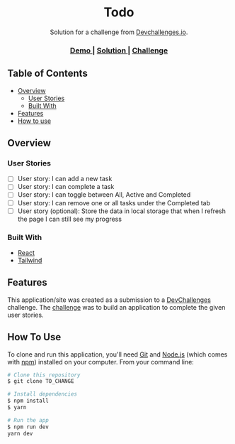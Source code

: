 <!-- Please update value in the {}  -->

<h1 align="center">Todo</h1>

<div align="center">
   Solution for a challenge from  <a href="http://devchallenges.io" target="_blank">Devchallenges.io</a>.
</div>

<div align="center">
  <h3>
    <a href="TO_CHANGE">
      Demo
    </a>
    <span> | </span>
    <a href="https://github.com/durashere/devchallenges-todo">
      Solution
    </a>
    <span> | </span>
    <a href="https://devchallenges.io/challenges/hH6PbOHBdPm6otzw2De5">
      Challenge
    </a>
  </h3>
</div>

<!-- TABLE OF CONTENTS -->

## Table of Contents

- [Overview](#overview)
  - [User Stories](#user-stories)
  - [Built With](#built-with)
- [Features](#features)
- [How to use](#how-to-use)

<!-- OVERVIEW -->

## Overview

<!-- In this devchallenge i learned how to actually create reusable component, storybook and tailwind -->

### User Stories

- [ ] User story: I can add a new task
- [ ] User story: I can complete a task
- [ ] User story: I can toggle between All, Active and Completed
- [ ] User story: I can remove one or all tasks under the Completed tab
- [ ] User story (optional): Store the data in local storage that when I refresh the page I can still see my progress

### Built With

- [React](https://nextjs.org/)
- [Tailwind](https://tailwindcss.com/)
<!-- - [Storybook](https://storybook.js.org/) -->

## Features

This application/site was created as a submission to a [DevChallenges](https://devchallenges.io/challenges) challenge. The [challenge](TO_CHANGE) was to build an application to complete the given user stories.

## How To Use

To clone and run this application, you'll need [Git](https://git-scm.com) and [Node.js](https://nodejs.org/en/download/) (which comes with [npm](http://npmjs.com)) installed on your computer. From your command line:

```bash
# Clone this repository
$ git clone TO_CHANGE

# Install dependencies
$ npm install
$ yarn

# Run the app
$ npm run dev
yarn dev
```
